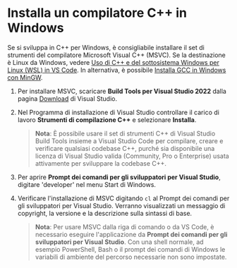 <h1 data-loc-id="walkthrough.windows.install.compiler">Installa un compilatore C++ in Windows</h1>
<p data-loc-id="walkthrough.windows.text1">Se si sviluppa in C++ per Windows, è consigliabile installare il set di strumenti del compilatore Microsoft Visual C++ (MSVC). Se la destinazione è Linux da Windows, vedere <a href="https://code.visualstudio.com/docs/cpp/config-wsl" data-loc-id="walkthrough.windows.link.title1">Uso di C++ e del sottosistema Windows per Linux (WSL) in VS Code</a>. In alternativa, è possibile <a href="https://code.visualstudio.com/docs/cpp/config-mingw" data-loc-id="walkthrough.windows.link.title2">Installa GCC in Windows con MinGW</a>.</p>
<ol>
<li><p data-loc-id="walkthrough.windows.text2">Per installare MSVC, scaricare <strong data-loc-id="walkthrough.windows.build.tools1">Build Tools per Visual Studio 2022</strong> dalla pagina <a href="https://visualstudio.microsoft.com/downloads/#build-tools-for-visual-studio-2022" data-loc-id="walkthrough.windows.link.downloads">Download</a> di Visual Studio. </p>
</li>
<li><p data-loc-id="walkthrough.windows.text3">Nel Programma di installazione di Visual Studio controllare il carico di lavoro <strong data-loc-id="walkthrough.windows.build.tools2">Strumenti di compilazione C++</strong> e selezionare <strong data-loc-id="walkthrough.windows.link.install">Installa</strong>.</p>
<blockquote>
<p><strong data-loc-id="walkthrough.windows.note1">Nota</strong>: <span data-loc-id="walkthrough.windows.note1.text">È possibile usare il set di strumenti C++ di Visual Studio Build Tools insieme a Visual Studio Code per compilare, creare e verificare qualsiasi codebase C++, purché sia disponibile una licenza di Visual Studio valida (Community, Pro o Enterprise) usata attivamente per sviluppare la codebase C++.</span></p>
</blockquote>
</li>
<li><p data-loc-id="walkthrough.windows.open.command.prompt">Per aprire <strong data-loc-id="walkthrough.windows.command.prompt.name1">Prompt dei comandi per gli sviluppatori per Visual Studio</strong>, digitare 'developer' nel menu Start di Windows.</p>
</li>
<li><p data-loc-id="walkthrough.windows.check.install">Verificare l'installazione di MSVC digitando <code>cl</code> al Prompt dei comandi per gli sviluppatori per Visual Studio. Verranno visualizzati un messaggio di copyright, la versione e la descrizione sulla sintassi di base.</p>
<blockquote>
<p><strong data-loc-id="walkthrough.windows.note2">Nota</strong>: <span data-loc-id="walkthrough.windows.note2.text">Per usare MSVC dalla riga di comando o da VS Code, è necessario eseguire l'applicazione da <strong data-loc-id="walkthrough.windows.command.prompt.name2">Prompt dei comandi per gli sviluppatori per Visual Studio</strong>. Con una shell normale, ad esempio <span>PowerShell</span>, <span>Bash</span> o il prompt dei comandi di Windows le variabili di ambiente del percorso necessarie non sono impostate.</span></p>
</blockquote>
</li>
</ol>